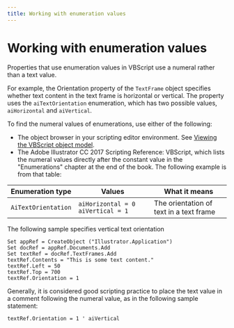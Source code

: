 ```yaml
---
title: Working with enumeration values
---
```

# Working with enumeration values

Properties that use enumeration values in VBScript use a numeral rather than a text value.

For example, the Orientation property of the `TextFrame` object specifies whether text content in the text frame is horizontal or vertical. The property uses the `aiTextOrientation` enumeration, which has two possible values, `aiHorizontal` and `aiVertical`.

To find the numeral values of enumerations, use either of the following:

- The object browser in your scripting editor environment. See [Viewing the VBScript object model](../introduction/viewingTheObjectModel.md#viewing-the-vbscript-object-model).
- The Adobe lllustrator CC 2017 Scripting Reference: VBScript, which lists the numeral values directly after the constant value in the "Enumerations" chapter at the end of the book. The following example is from that table:

| Enumeration type    | Values                              | What it means                           |
|---------------------|-------------------------------------|-----------------------------------------|
| `AiTextOrientation` | `aiHorizontal = 0` `aiVertical = 1` | The orientation of text in a text frame |

The following sample specifies vertical text orientation

```vbscript
Set appRef = CreateObject ("Illustrator.Application")
Set docRef = appRef.Documents.Add
Set textRef = docRef.TextFrames.Add
textRef.Contents = "This is some text content."
textRef.Left = 50
textRef.Top = 700
textRef.Orientation = 1
```

Generally, it is considered good scripting practice to place the text value in a comment following the numeral value, as in the following sample statement:

```vbscript
textRef.Orientation = 1 ' aiVertical
```
